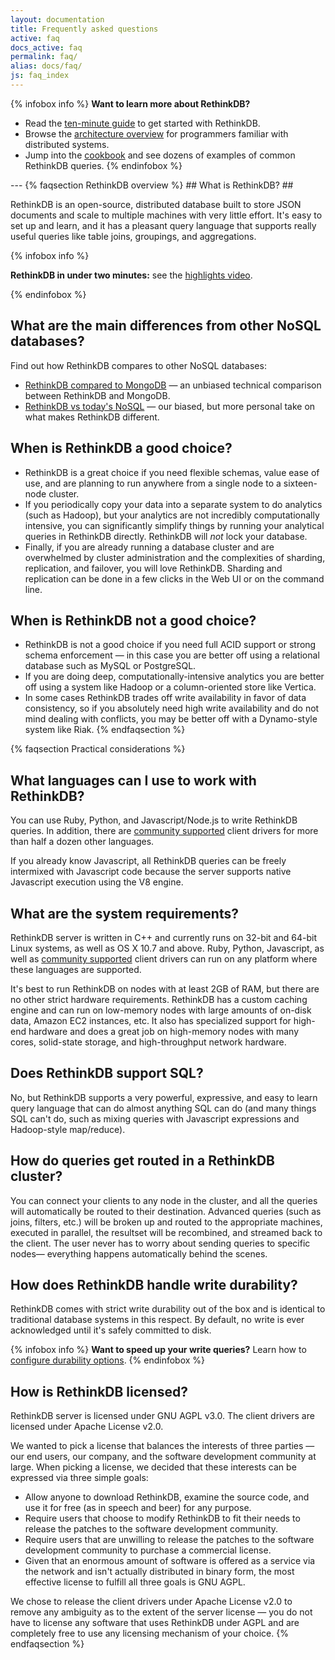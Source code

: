 ```yaml
---
layout: documentation
title: Frequently asked questions
active: faq
docs_active: faq
permalink: faq/
alias: docs/faq/
js: faq_index
---
```

{% infobox info %}
<strong>Want to learn more about RethinkDB?</strong>

* Read the <a href="/docs/guide/javascript/">ten-minute guide</a> to get started with RethinkDB.
* Browse the <a href="/docs/architecture/">architecture overview</a> for programmers familiar with distributed systems.
* Jump into the [cookbook](/docs/cookbook/javascript/) and see dozens of examples of common RethinkDB queries.
{% endinfobox %}

<div id="faqcontents"></div>
---
{% faqsection RethinkDB overview %}
## What is RethinkDB? ##

RethinkDB is an open-source, distributed database built to store JSON
documents and scale to multiple machines with very little effort. It's
easy to set up and learn, and it has a pleasant query language that
supports really useful queries like table joins, groupings, and
aggregations.

{% infobox info %}
    <p><strong>RethinkDB in under two minutes:</strong> see the <a href="/videos/what-is-rethinkdb">highlights video</a>.</p>
{% endinfobox %}

## What are the main differences from other NoSQL databases? ##

Find out how RethinkDB compares to other NoSQL databases:

- [RethinkDB compared to MongoDB](/docs/comparison-tables/) &mdash; an unbiased technical comparison between RethinkDB and MongoDB.
- [RethinkDB vs today's NoSQL](/blog/mongodb-biased-comparison/) &mdash; our biased, but more personal take on what makes RethinkDB different.

## When is RethinkDB a good choice? ##

- RethinkDB is a great choice if you need flexible schemas, value ease of use,
  and are planning to run anywhere from a single node to a sixteen-node
  cluster.
- If you periodically copy your data into a separate system to do analytics
  (such as Hadoop), but your analytics are not incredibly computationally
  intensive, you can significantly simplify things by running your analytical
  queries in RethinkDB directly. RethinkDB will _not_ lock your database.
- Finally, if you are already running a database cluster and are overwhelmed by
  cluster administration and the complexities of sharding, replication, and
  failover, you will love RethinkDB. Sharding and replication can be done in a
  few clicks in the Web UI or on the command line.


## When is RethinkDB not a good choice? ##

- RethinkDB is not a good choice if you need full ACID support or strong schema
  enforcement &mdash; in this case you are better off using a relational
  database such as MySQL or PostgreSQL.
- If you are doing deep, computationally-intensive analytics you are better off
  using a system like Hadoop or a column-oriented store like Vertica.
- In some cases RethinkDB trades off write availability in favor of data
  consistency, so if you absolutely need high write availability and do not
  mind dealing with conflicts, you may be better off with a Dynamo-style system
  like Riak.
{% endfaqsection %}

{% faqsection Practical considerations %}
## What languages can I use to work with RethinkDB? ##

You can use Ruby, Python, and Javascript/Node.js to write RethinkDB
queries. In addition, there are [community
supported](/docs/install-drivers/) client drivers for more than half a
dozen other languages.

If you already know Javascript, all RethinkDB queries can be freely
intermixed with Javascript code because the server supports native
Javascript execution using the V8 engine.

## What are the system requirements? ##

RethinkDB server is written in C++ and currently runs on 32-bit and
64-bit Linux systems, as well as OS X 10.7 and above. Ruby, Python,
Javascript, as well as [community supported](/docs/install-drivers/)
client drivers can run on any platform where these languages are
supported.

It's best to run RethinkDB on nodes with at least 2GB of RAM, but
there are no other strict hardware requirements. RethinkDB has a
custom caching engine and can run on low-memory nodes with large
amounts of on-disk data, Amazon EC2 instances, etc. It also has
specialized support for high-end hardware and does a great job on
high-memory nodes with many cores, solid-state storage, and
high-throughput network hardware.

## Does RethinkDB support SQL? ##

No, but RethinkDB supports a very powerful, expressive, and easy to
learn query language that can do almost anything SQL can do (and many
things SQL can't do, such as mixing queries with Javascript
expressions and Hadoop-style map/reduce).

## How do queries get routed in a RethinkDB cluster? ##

You can connect your clients to any node in the cluster, and all the
queries will automatically be routed to their destination. Advanced
queries (such as joins, filters, etc.) will be broken up and routed to
the appropriate machines, executed in parallel, the resultset will be
recombined, and streamed back to the client. The user never has to
worry about sending queries to specific nodes&mdash; everything happens
automatically behind the scenes. 

## How does RethinkDB handle write durability? ##

RethinkDB comes with strict write durability out of the box and is
identical to traditional database systems in this respect. By default,
no write is ever acknowledged until it's safely committed to disk.

{% infobox info %}
<strong>Want to speed up your write queries?</strong> Learn how to
[configure durability options](/docs/troubleshooting/#why-are-my-inserts-slow).
{% endinfobox %}

## How is RethinkDB licensed? ##

RethinkDB server is licensed under GNU AGPL v3.0. The client drivers
are licensed under Apache License v2.0.

We wanted to pick a license that balances the interests of three
parties &mdash; our end users, our company, and the software
development community at large. When picking a license, we decided
that these interests can be expressed via three simple goals:

- Allow anyone to download RethinkDB, examine the source code, and use it for
  free (as in speech and beer) for any purpose.
- Require users that choose to modify RethinkDB to fit their needs to release
  the patches to the software development community.
- Require users that are unwilling to release the patches to the software
  development community to purchase a commercial license.
- Given that an enormous amount of software is offered as a service via the
  network and isn't actually distributed in binary form, the most effective
  license to fulfill all three goals is GNU AGPL.

We chose to release the client drivers under Apache License v2.0 to
remove any ambiguity as to the extent of the server license &mdash;
you do not have to license any software that uses RethinkDB under AGPL
and are completely free to use any licensing mechanism of your choice.
{% endfaqsection %}

